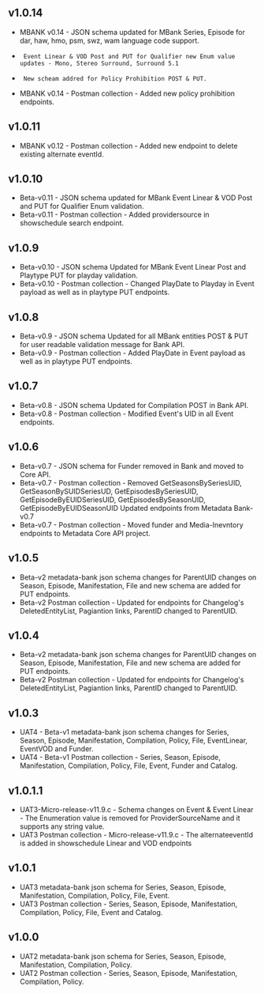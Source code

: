 ## v1.0.14
 * MBANK v0.14 - JSON schema updated for MBank Series, Episode for dar, haw, hmo, psm, swz, wam language code support. 
 *		Event Linear & VOD Post and PUT for Qualifier new Enum value updates - Mono, Stereo Surround, Surround 5.1
 *		New scheam addred for Policy Prohibition POST & PUT.
 * MBANK v0.14 - Postman collection - Added new policy prohibition endpoints.
 
## v1.0.11
 * MBANK v0.12 - Postman collection - Added new endpoint to delete existing alternate eventId.
 
## v1.0.10
 * Beta-v0.11 - JSON schema updated for MBank Event Linear & VOD Post and PUT for Qualifier Enum validation.
 * Beta-v0.11 - Postman collection - Added providersource in showschedule search endpoint.

## v1.0.9
 * Beta-v0.10 - JSON schema Updated for MBank Event Linear Post and Playtype PUT for playday validation.
 * Beta-v0.10 - Postman collection - Changed PlayDate to Playday in Event payload as well as in playtype PUT endpoints.

## v1.0.8
 * Beta-v0.9 - JSON schema Updated for all MBank entities POST & PUT for user readable validation message for Bank API.
 * Beta-v0.9 - Postman collection - Added PlayDate in Event payload as well as in playtype PUT endpoints.

## v1.0.7
 * Beta-v0.8 - JSON schema Updated for Compilation POST in Bank API.
 * Beta-v0.8 - Postman collection - Modified Event's UID in all Event endpoints.

## v1.0.6
 * Beta-v0.7 - JSON schema for Funder removed in Bank and moved to Core API.
 * Beta-v0.7 - Postman collection - Removed GetSeasonsBySeriesUID, GetSeasonBySUIDSeriesUD, GetEpisodesBySeriesUID, GetEpisodeByEUIDSeriesUID, GetEpisodesBySeasonUID, GetEpisodeByEUIDSeasonUID Updated endpoints from Metadata Bank-v0.7
 * Beta-v0.7 - Postman collection - Moved funder and Media-Inevntory endpoints to Metadata Core API project.
 
## v1.0.5
 * Beta-v2 metadata-bank json schema changes for ParentUID changes on Season, Episode, Manifestation, File and new schema are added for PUT endpoints.
 * Beta-v2 Postman collection - Updated for endpoints for Changelog's DeletedEntityList, Pagiantion links, ParentID changed to ParentUID. 

## v1.0.4
 * Beta-v2 metadata-bank json schema changes for ParentUID changes on Season, Episode, Manifestation, File and new schema are added for PUT endpoints.
 * Beta-v2 Postman collection - Updated for endpoints for Changelog's DeletedEntityList, Pagiantion links, ParentID changed to ParentUID.

## v1.0.3
 * UAT4 - Beta-v1 metadata-bank json schema changes for Series, Season, Episode, Manifestation, Compilation, Policy, File, EventLinear, EventVOD and Funder.
 * UAT4 -  Beta-v1 Postman collection - Series, Season, Episode, Manifestation, Compilation, Policy, File, Event, Funder and Catalog.

## v1.0.1.1
 * UAT3-Micro-release-v11.9.c - Schema changes on Event & Event Linear - The Enumeration value is removed for ProviderSourceName and it supports any string value.
 * UAT3 Postman collection - Micro-release-v11.9.c - The alternateeventId is added in showschedule Linear and VOD endpoints
 
## v1.0.1
 * UAT3 metadata-bank json schema for Series, Season, Episode, Manifestation, Compilation, Policy, File, Event.
 * UAT3 Postman collection - Series, Season, Episode, Manifestation, Compilation, Policy, File, Event and Catalog.

## v1.0.0
 * UAT2 metadata-bank json schema for Series, Season, Episode, Manifestation, Compilation, Policy.
 * UAT2 Postman collection - Series, Season, Episode, Manifestation, Compilation, Policy. 
 